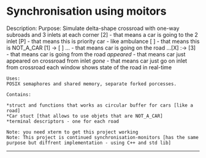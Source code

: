 Synchronisation using moitors
===============================================================================
Description:
    Purpose:
	Simulate delta-shape crossroad with one-way subroads and 3 inlets at each corner
	[2]	 	- that means a car is going to the 2 inlet
	[P]	 	- that means this is priority car - like ambulance
	[ ]	 	- that means this is NOT_A_CAR
	[1] -> [ ] ...	- that means car is going on the road
	...[X] :-> [3] 	- that means car is going from the road
	*appeared* 	- that means car just appeared on crossroad from inlet
	*gone* 		- that means car just go on inlet from crossroad
	each window shows state of the road in real-time

    Uses:
	POSIX semaphores and shared memory, separate forked porcesses.

    Contains:
    
	*struct and functions that works as circular buffer for cars [like a road]
	*Car stuct [that allows to use objets that are NOT_A_CAR]
	*terminal descriptors - one for each road

    Note: you need xterm to get this project working
    Note: This project is continued synchronisation-monitors [has the same purpose but diffrent implementation - using C++ and std lib]	
-------------------------------------------------------------------------------
